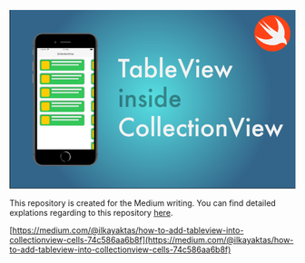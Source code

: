 ![header](./images/header.png)

This repository is created for the Medium writing. You can find detailed explations regarding to this repository [here](https://medium.com/@ilkayaktas/how-to-add-tableview-into-collectionview-cells-74c586aa6b8f).

[https://medium.com/@ilkayaktas/how-to-add-tableview-into-collectionview-cells-74c586aa6b8f](https://medium.com/@ilkayaktas/how-to-add-tableview-into-collectionview-cells-74c586aa6b8f)

